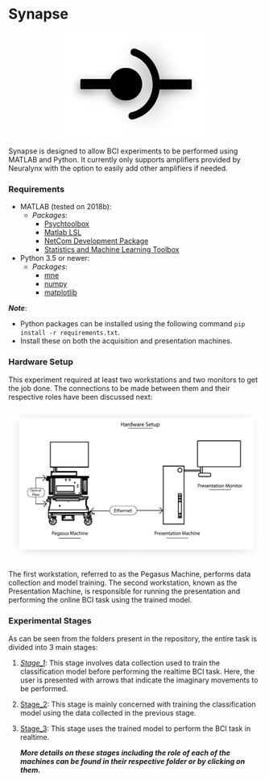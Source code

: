 # Synapse

<p align=center>
<img src="https://raw.githubusercontent.com/Naresh1318/Synapse/master/README/icon.png" width=300 />
</p>

Synapse is designed to allow BCI experiments to be performed using MATLAB and Python. It currently only supports amplifiers provided by Neuralynx with the option to easily add other amplifiers if needed.


### Requirements

* MATLAB (tested on 2018b):
  * *Packages*:
    * [Psychtoolbox](http://psychtoolbox.org/)
    * [Matlab LSL](https://github.com/sccn/labstreaminglayer)
    * [NetCom Development Package](https://neuralynx.com/software/netcom-development-package)
    * [Statistics and Machine Learning Toolbox](https://www.mathworks.com/products/statistics.html)
* Python 3.5 or newer:
  * *Packages*:
    * [mne](https://www.martinos.org/mne/stable/index.html)
    * [numpy](http://www.numpy.org/)
    * [matplotlib](https://matplotlib.org/)

***Note***: 

* Python packages can be installed using the following command `pip install -r requirements.txt`.
* Install these on both the acquisition and presentation machines.


### Hardware Setup

This experiment required at least two workstations and two monitors to get the job done. The connections to be made between them and their respective roles have been discussed next:

<p align=center>
<img src="https://raw.githubusercontent.com/Naresh1318/Synapse/master/README/hardware_setup.png" width=900 />
</p>


The first workstation, referred to as the Pegasus Machine, performs data collection and model training. The second workstation, known as the Presentation Machine, is responsible for running the presentation and performing the online BCI task using the trained model.

### Experimental Stages

As can be seen from the folders present in the repository, the entire task is divided into 3 main stages:

1. *[Stage\_1](https://github.com/Naresh1318/Synapse/tree/master/Stage_1_signal_acquisition)*: This stage involves data collection used to train the classification model before performing the realtime BCI task. Here, the user is presented with arrows that indicate the imaginary movements to be performed. 

2. [Stage\_2](https://github.com/Naresh1318/Synapse/tree/master/Stage_2_training): This stage is mainly concerned with training the classification model using the data collected in the previous stage.

3. [Stage\_3](https://github.com/Naresh1318/Synapse/tree/master/Stage_3_online): This stage uses the trained model to perform the BCI task in realtime. 

   ***More details on these stages including the role of each of the machines can be found in their respective folder or by clicking on them.***​


